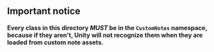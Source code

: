 ## Important notice
**Every class in this directory *MUST* be in the `CustomNotes` namespace, because if they aren't, Unity will not recognize them when they are loaded from custom note assets.**